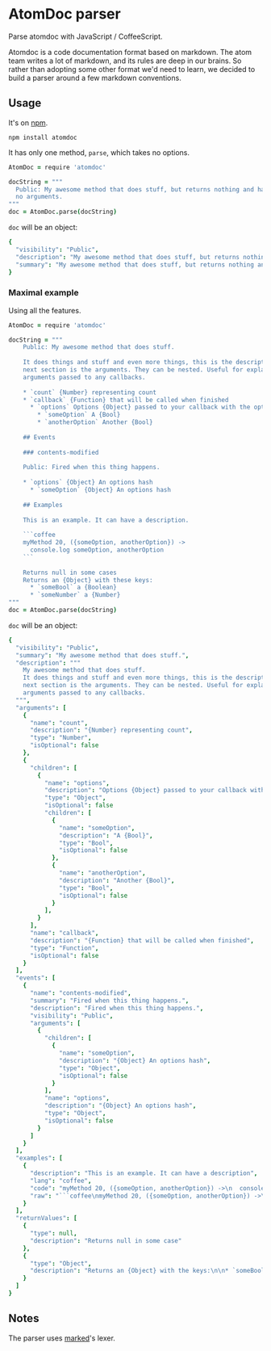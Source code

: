 # AtomDoc parser

Parse atomdoc with JavaScript / CoffeeScript.

Atomdoc is a code documentation format based on markdown. The atom team writes a lot of markdown, and its rules are deep in our brains. So rather than adopting some other format we'd need to learn, we decided to build a parser around a few markdown conventions.

## Usage

It's on [npm](https://www.npmjs.org/package/atomdoc).

```
npm install atomdoc
```

It has only one method, `parse`, which takes no options.

```coffee
AtomDoc = require 'atomdoc'

docString = """
  Public: My awesome method that does stuff, but returns nothing and has
  no arguments.
"""
doc = AtomDoc.parse(docString)
```

`doc` will be an object:

```coffee
{
  "visibility": "Public",
  "description": "My awesome method that does stuff, but returns nothing and has\nno arguments.",
  "summary": "My awesome method that does stuff, but returns nothing and has\nno arguments."
}
```

### Maximal example

Using all the features.

```coffee
AtomDoc = require 'atomdoc'

docString = """
    Public: My awesome method that does stuff.
  
    It does things and stuff and even more things, this is the description. The
    next section is the arguments. They can be nested. Useful for explaining the
    arguments passed to any callbacks.
  
    * `count` {Number} representing count
    * `callback` {Function} that will be called when finished
      * `options` Options {Object} passed to your callback with the options:
        * `someOption` A {Bool}
        * `anotherOption` Another {Bool}
  
    ## Events
  
    ### contents-modified
  
    Public: Fired when this thing happens.
  
    * `options` {Object} An options hash
      * `someOption` {Object} An options hash
  
    ## Examples
  
    This is an example. It can have a description.
  
    ```coffee
    myMethod 20, ({someOption, anotherOption}) ->
      console.log someOption, anotherOption
    ```
  
    Returns null in some cases
    Returns an {Object} with these keys:
      * `someBool` a {Boolean}
      * `someNumber` a {Number}
"""
doc = AtomDoc.parse(docString)
```

`doc` will be an object:

```coffee
{
  "visibility": "Public",
  "summary": "My awesome method that does stuff.",
  "description": """
    My awesome method that does stuff.
    It does things and stuff and even more things, this is the description. The
    next section is the arguments. They can be nested. Useful for explaining the
    arguments passed to any callbacks.
  """,
  "arguments": [
    {
      "name": "count",
      "description": "{Number} representing count",
      "type": "Number",
      "isOptional": false
    },
    {
      "children": [
        {
          "name": "options",
          "description": "Options {Object} passed to your callback with the options:",
          "type": "Object",
          "isOptional": false
          "children": [
            {
              "name": "someOption",
              "description": "A {Bool}",
              "type": "Bool",
              "isOptional": false
            },
            {
              "name": "anotherOption",
              "description": "Another {Bool}",
              "type": "Bool",
              "isOptional": false
            }
          ],
        }
      ],
      "name": "callback",
      "description": "{Function} that will be called when finished",
      "type": "Function",
      "isOptional": false
    }
  ],
  "events": [
    {
      "name": "contents-modified",
      "summary": "Fired when this thing happens.",
      "description": "Fired when this thing happens.",
      "visibility": "Public",
      "arguments": [
        {
          "children": [
            {
              "name": "someOption",
              "description": "{Object} An options hash",
              "type": "Object",
              "isOptional": false
            }
          ],
          "name": "options",
          "description": "{Object} An options hash",
          "type": "Object",
          "isOptional": false
        }
      ]
    }
  ],
  "examples": [
    {
      "description": "This is an example. It can have a description",
      "lang": "coffee",
      "code": "myMethod 20, ({someOption, anotherOption}) ->\n  console.log someOption, anotherOption",
      "raw": "```coffee\nmyMethod 20, ({someOption, anotherOption}) ->\n  console.log someOption, anotherOption\n```"
    }
  ],
  "returnValues": [
    {
      "type": null,
      "description": "Returns null in some case"
    },
    {
      "type": "Object",
      "description": "Returns an {Object} with the keys:\n\n* `someBool` a {Boolean}\n* `someNumber` a {Number}"
    }
  ]
}
```

## Notes

The parser uses [marked][marked]'s lexer.


[marked]: https://github.com/chjj/marked
